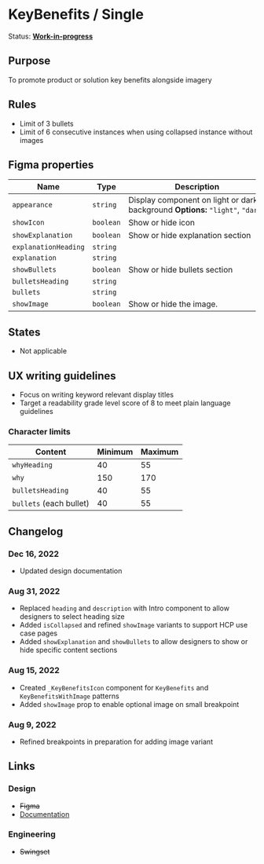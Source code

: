 # KeyBenefits / Single

Status: **[Work-in-progress](/guides/can-i-use#work-in-progress)**

## Purpose

To promote product or solution key benefits alongside imagery

## Rules

- Limit of 3 bullets
- Limit of 6 consecutive instances when using collapsed instance without images

## Figma properties

| Name                 | Type      | Description                                                                    |
| -------------------- | --------- | ------------------------------------------------------------------------------ |
| `appearance`         | `string`  | Display component on light or dark background **Options:** `"light"`, `"dark"` |
| `showIcon`           | `boolean` | Show or hide icon                                                              |
| `showExplanation`    | `boolean` | Show or hide explanation section                                               |
| `explanationHeading` | `string`  |                                                                                |
| `explanation`        | `string`  |                                                                                |
| `showBullets`        | `boolean` | Show or hide bullets section                                                   |
| `bulletsHeading`     | `string`  |                                                                                |
| `bullets`            | `string`  |                                                                                |
| `showImage`          | `boolean` | Show or hide the image.                                                        |

## States

- Not applicable

## UX writing guidelines

- Focus on writing keyword relevant display titles
- Target a readability grade level score of 8 to meet plain language guidelines

### Character limits

| Content                 | Minimum | Maximum |
| ----------------------- | ------- | ------- |
| `whyHeading`            | 40      | 55      |
| `why`                   | 150     | 170     |
| `bulletsHeading`        | 40      | 55      |
| `bullets` (each bullet) | 40      | 55      |

## Changelog

### Dec 16, 2022

- Updated design documentation

### Aug 31, 2022

- Replaced `heading` and `description` with Intro component to allow designers to select heading size
- Added `isCollapsed` and refined `showImage` variants to support HCP use case pages
- Added `showExplanation` and `showBullets` to allow designers to show or hide specific content sections

### Aug 15, 2022

- Created `_KeyBenefitsIcon` component for `KeyBenefits` and `KeyBenefitsWithImage` patterns
- Added `showImage` prop to enable optional image on small breakpoint

### Aug 9, 2022

- Refined breakpoints in preparation for adding image variant

## Links

### Design

- ~~Figma~~
- [Documentation](https://hashicorp-wpl-documentation.vercel.app/patterns/key-benefits-with-image)

### Engineering

- ~~Swingset~~
